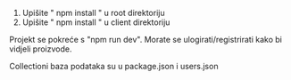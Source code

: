 1. Upišite  " npm install " u root direktoriju
2. Upišite " npm install " u client direktoriju

Projekt se pokreće s "npm run dev".
Morate se ulogirati/registrirati kako bi vidjeli proizvode.

Collectioni baza podataka su u package.json i users.json




